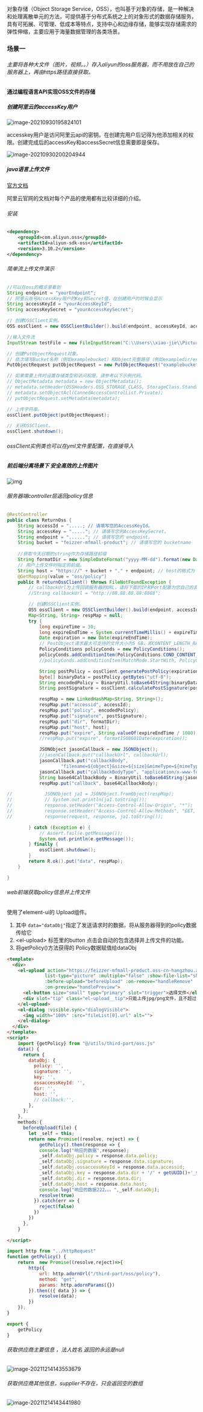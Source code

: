 

   对象存储（Object Storage Service，OSS），也叫基于对象的存储，是一种解决和处理离散单元的方法，可提供基于分布式系统之上的对象形式的数据存储服务，具有可拓展、可管理、低成本等特点，支持中心和边缘存储，能够实现存储需求的弹性伸缩，主要应用于海量数据管理的各类场景。

### 场景一

###### 主要将各种大文件（图片，视频。。）存入aliyun的oss服务器，而不用放在自己的服务器上，再由https路径直接获取。

#### 通过编程语言API实现OSS文件的存储

##### 创建阿里云的accessKey用户

![image-20210930195824101](%E4%BD%BF%E7%94%A8aliyun%E7%9A%84oss%E5%AF%B9%E8%B1%A1%E5%AD%98%E5%82%A8.assets/image-20210930195824101.png)

accesskey用户是访问阿里云api的密钥。在创建完用户后记得为他添加相关的权限。创建完成后的accessKey和accessSecret信息需要即是保存。

![image-20210930200204944](%E4%BD%BF%E7%94%A8aliyun%E7%9A%84oss%E5%AF%B9%E8%B1%A1%E5%AD%98%E5%82%A8.assets/image-20210930200204944.png)



##### java语言上传文件

[官方文档](https://help.aliyun.com/document_detail/32009.html) 

阿里云官网的文档对每个产品的使用都有比较详细的介绍。

###### 安装

```xml
<dependency>
    <groupId>com.aliyun.oss</groupId>
    <artifactId>aliyun-sdk-oss</artifactId>
    <version>3.10.2</version>
</dependency>
```

###### 简单流上传文件演示

```java
//可以在oss的概览里看到
String endpoint = "yourEndpoint";
// 阿里云账号AccessKey用户的Key和Secret值，在创建用户的时候会显示
String accessKeyId = "yourAccessKeyId";
String accessKeySecret = "yourAccessKeySecret";

// 创建OSSClient实例。
OSS ossClient = new OSSClientBuilder().build(endpoint, accessKeyId, accessKeySecret);

//输入文件流
InputStream testFile = new FileInputStream("C:\\Users\\xiao-jie\\Pictures\\primary.gif");

// 创建PutObjectRequest对象。
// 依次填写Bucket名称（例如examplebucket）和Object完整路径（例如exampledir/exampleobject.txt）。Object完整路径中不能包含Bucket名称。
PutObjectRequest putObjectRequest = new PutObjectRequest("examplebucket", "exampledir/exampleobject.txt", 																testFile);

// 如果需要上传时设置存储类型和访问权限，请参考以下示例代码。
// ObjectMetadata metadata = new ObjectMetadata();
// metadata.setHeader(OSSHeaders.OSS_STORAGE_CLASS, StorageClass.Standard.toString());
// metadata.setObjectAcl(CannedAccessControlList.Private);
// putObjectRequest.setMetadata(metadata);

// 上传字符串。
ossClient.putObject(putObjectRequest);

// 关闭OSSClient。
ossClient.shutdown();                   
```

###### ossClient实例类也可以在yml文件里配置，在直接导入

##### 前后端分离场景下 安全高效的上传图片 

![img](%E4%BD%BF%E7%94%A8aliyun%E7%9A%84oss%E5%AF%B9%E8%B1%A1%E5%AD%98%E5%82%A8.assets/p139016.png)

###### 服务器端controller层返回policy信息

```java
@RestController
public class ReturnOss {
    String accessId = ".....; // 请填写您的AccessKeyId。
    String accessKey = "....."; // 请填写您的AccessKeySecret。
    String endpoint = "......"; // 请填写您的 endpoint。
    String bucket = "feizzer-mfmall-product"; // 请填写您的 bucketname 
    
    //获取今天日期的string作为存储路径前缀
    String formatDir = new SimpleDateFormat("yyyy-MM-dd").format(new Date());
	// 用户上传文件时指定的前缀。
	String host = "https://" + bucket + "." + endpoint; // host的格式为 bucketname.endpoint。
    @GetMapping(value = "oss/policy")
    public R returnOssClient() throws FileNotFoundException {
        // callbackUrl为上传回调服务器的URL，请将下面的IP和Port配置为您自己的真实信息。
        //String callbackUrl = "http://88.88.88.88:8888";

        // 创建OSSClient实例。
        OSS ossClient = new OSSClientBuilder().build(endpoint, accessId, accessKey);
        Map<String, String> respMap = null;
        try {
            long expireTime = 30;
            long expireEndTime = System.currentTimeMillis() + expireTime * 1000;
            Date expiration = new Date(expireEndTime);
            // PostObject请求最大可支持的文件大小为5 GB，即CONTENT_LENGTH_RANGE为5*1024*1024*1024。
            PolicyConditions policyConds = new PolicyConditions();
            policyConds.addConditionItem(PolicyConditions.COND_CONTENT_LENGTH_RANGE, 0, 1048576000);
            //policyConds.addConditionItem(MatchMode.StartWith, PolicyConditions.COND_KEY, dir);

            String postPolicy = ossClient.generatePostPolicy(expiration, policyConds);
            byte[] binaryData = postPolicy.getBytes("utf-8");
            String encodedPolicy = BinaryUtil.toBase64String(binaryData);
            String postSignature = ossClient.calculatePostSignature(postPolicy);

            respMap = new LinkedHashMap<String, String>();
            respMap.put("accessid", accessId);
            respMap.put("policy", encodedPolicy);
            respMap.put("signature", postSignature);
            respMap.put("dir", formatDir);
            respMap.put("host", host);
            respMap.put("expire", String.valueOf(expireEndTime / 1000));
            //respMap.put("expire", formatISO8601Date(expiration));

            JSONObject jasonCallback = new JSONObject();
            //jasonCallback.put("callbackUrl", callbackUrl);
            jasonCallback.put("callbackBody",
                    "filename=${object}&size=${size}&mimeType=${mimeType}&height=${imageInfo.height}&width=${imageInfo.width}");
            jasonCallback.put("callbackBodyType", "application/x-www-form-urlencoded");
            String base64CallbackBody = BinaryUtil.toBase64String(jasonCallback.toString().getBytes());
            respMap.put("callback", base64CallbackBody);

//            JSONObject ja1 = JSONObject.fromObject(respMap);
//            // System.out.println(ja1.toString());
//            response.setHeader("Access-Control-Allow-Origin", "*");
//            response.setHeader("Access-Control-Allow-Methods", "GET, POST");
//            response(request, response, ja1.toString());

        } catch (Exception e) {
            // Assert.fail(e.getMessage());
            System.out.println(e.getMessage());
        } finally {
            ossClient.shutdown();
        }
        return R.ok().put("data", respMap);
    }

}

```

###### web前端获取policy信息并上传文件

使用了element-ui的 Upload组件。

1. 其中 `data="dataObj"`指定了发送请求时的数据，将从服务器得到的policy数据传给它
2.  \<el-upload\> 标签里的button 点击会自动的包含选择并上传文件的功能。
3. 将getPolicy()方法获得的 Policy数据赋值给dataObj

```html
<template> 
  <div>
    <el-upload action="https://feizzer-mfmall-product.oss-cn-hangzhou.aliyuncs.com" :data="dataObj"
              list-type="picture" :multiple="false" :show-file-list="showFileList" :file-list="fileList"
              :before-upload="beforeUpload" :on-remove="handleRemove" :on-success="handleUploadSuccess"
              :on-preview="handlePreview">
      <el-button size="small" type="primary" slot="trigger">选择文件</el-button>
      <div slot="tip" class="el-upload__tip">只能上传jpg/png文件，且不超过10MB</div>
    </el-upload>
    <el-dialog :visible.sync="dialogVisible">
      <img width="100%" :src="fileList[0].url" alt="">
    </el-dialog>
  </div>
</template>
<script>
    import {getPolicy} from "@/utils/third-part/oss.js"
    data() {
      return {
        dataObj: {
          policy: '',
          signature: '',
          key: '',
          ossaccessKeyId: '',
          dir: '',
          host: '',
          // callback:'',
        },
      };
    },
    methods:{
	  beforeUpload(file) {  
        let _self = this;
        return new Promise((resolve, reject) => {
          	getPolicy().then(response => {
            console.log("响应的数据",response);
            _self.dataObj.policy = response.data.policy;
            _self.dataObj.signature = response.data.signature;
            _self.dataObj.ossaccessKeyId = response.data.accessid;
            _self.dataObj.key = response.data.dir + '/' + getUUID()+'_${filename}';
            _self.dataObj.dir = response.data.dir;
            _self.dataObj.host = response.data.host;
            console.log("响应的数据222。。。",_self.dataObj);
            resolve(true)
          }).catch(err => {
            reject(false)
          })
        })
      },
    }
	    
</script>
```

```js
import http from "../httpRequest"
function getPolicy() {
    return  new Promise((resolve,reject)=>{
        http({
            url: http.adornUrl("/third-part/oss/policy"),
            method: "get",
            params: http.adornParams({})
        }).then(({ data }) => {
            resolve(data);
        })
    });
}

export {
    getPolicy
}
```



###### 获取供应商主要信息 ，法人姓名 返回的永远是null

![image-20211214143553679](%E4%BD%BF%E7%94%A8aliyun%E7%9A%84oss%E5%AF%B9%E8%B1%A1%E5%AD%98%E5%82%A8.assets/image-20211214143553679.png)



###### 获取供应商其他信息，supplier不存在，只会返回空的数组

![image-20211214143441980](%E4%BD%BF%E7%94%A8aliyun%E7%9A%84oss%E5%AF%B9%E8%B1%A1%E5%AD%98%E5%82%A8.assets/image-20211214143441980.png)

